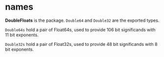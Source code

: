 # names

__DoubleFloats__ is the package.  `Double64` and `Double32` are the exported types.

`Double64s` hold a pair of Float64s, used to provide 106 bit significands with 11 bit exponents.

`Double32s` hold a pair of Float32s, used to provide 48 bit significands with 8 bit exponents.

